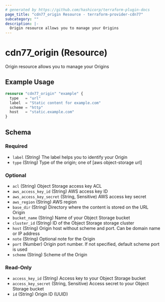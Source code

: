 ```yaml
---
# generated by https://github.com/hashicorp/terraform-plugin-docs
page_title: "cdn77_origin Resource - terraform-provider-cdn77"
subcategory: ""
description: |-
  Origin resource allows you to manage your Origins
---
```


# cdn77_origin (Resource)

Origin resource allows you to manage your Origins

## Example Usage

```terraform
resource "cdn77_origin" "example" {
  type   = "url"
  label  = "Static content for example.com"
  scheme = "http"
  host   = "static.example.com"
}
```

<!-- schema generated by tfplugindocs -->
## Schema

### Required

- `label` (String) The label helps you to identify your Origin
- `type` (String) Type of the origin; one of [aws object-storage url]

### Optional

- `acl` (String) Object Storage access key ACL
- `aws_access_key_id` (String) AWS access key ID
- `aws_access_key_secret` (String, Sensitive) AWS access key secret
- `aws_region` (String) AWS region
- `base_dir` (String) Directory where the content is stored on the URL Origin
- `bucket_name` (String) Name of your Object Storage bucket
- `cluster_id` (String) ID of the Object Storage storage cluster
- `host` (String) Origin host without scheme and port. Can be domain name or IP address
- `note` (String) Optional note for the Origin
- `port` (Number) Origin port number. If not specified, default scheme port is used
- `scheme` (String) Scheme of the Origin

### Read-Only

- `access_key_id` (String) Access key to your Object Storage bucket
- `access_key_secret` (String, Sensitive) Access secret to your Object Storage bucket
- `id` (String) Origin ID (UUID)
